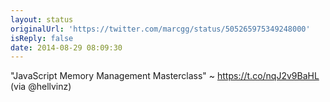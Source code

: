 ```yaml
---
layout: status
originalUrl: 'https://twitter.com/marcgg/status/505265975349248000'
isReply: false
date: 2014-08-29 08:09:30
---
```


"JavaScript Memory Management Masterclass" ~ https://t.co/nqJ2v9BaHL (via @hellvinz)
